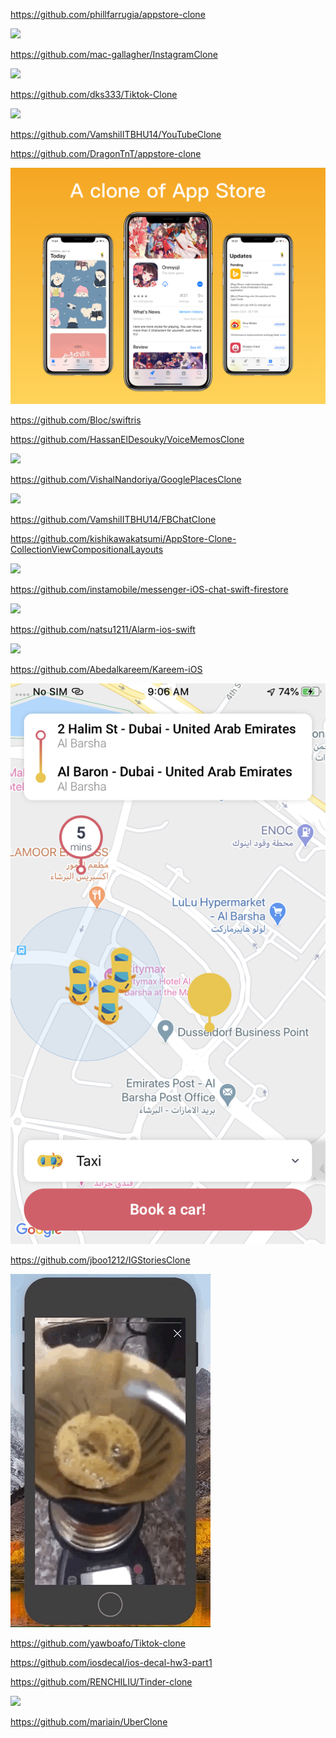 https://github.com/phillfarrugia/appstore-clone

![](https://camo.githubusercontent.com/5f4d7491b8be2ff51ca48b14b7e0034194a3da83b360c4a939a2b773a5be28de/68747470733a2f2f63646e2d696d616765732d312e6d656469756d2e636f6d2f6d61782f323030302f312a7451302d64685a764248334f306839475453636968412e706e67)

https://github.com/mac-gallagher/InstagramClone

![](https://github.com/mac-gallagher/InstagramClone/raw/master/Images/sign_in.gif)

https://github.com/dks333/Tiktok-Clone

![](https://camo.githubusercontent.com/1cb78a7258812e4412cbf578f880b0349dbff97d629dcad867585a6cb3487974/68747470733a2f2f6d656469612e67697068792e636f6d2f6d656469612f51494754754e514455457144645a677074412f67697068792e676966)

https://github.com/VamshiIITBHU14/YouTubeClone

https://github.com/DragonTnT/appstore-clone

![](https://github.com/DragonTnT/Resource/raw/master/AppStore/cover_appstore.png)

https://github.com/Bloc/swiftris

https://github.com/HassanElDesouky/VoiceMemosClone

![](https://github.com/HassanElDesouky/VoiceMemosClone/raw/master/cover.jpg)

https://github.com/VishalNandoriya/GooglePlacesClone

![](https://github.com/VishalNandoriya/GooglePlacesClone/raw/master/ScreenShots/4.png)

https://github.com/VamshiIITBHU14/FBChatClone

https://github.com/kishikawakatsumi/AppStore-Clone-CollectionViewCompositionalLayouts

![](https://user-images.githubusercontent.com/40610/65122649-79e55680-da2c-11e9-8df5-c58d4563e4b5.png)

https://github.com/instamobile/messenger-iOS-chat-swift-firestore

![](https://camo.githubusercontent.com/ea043e50559e5b0c94e09b86eb500c138725529a5e9093b39c7dfdfc040e2867/68747470733a2f2f7777772e696f7361707074656d706c617465732e636f6d2f77702d636f6e74656e742f75706c6f6164732f323031382f30392f73776966742d696f732d636861742d6170702d746872656164732e706e67)

https://github.com/natsu1211/Alarm-ios-swift

![](https://user-images.githubusercontent.com/3120754/35099515-9c910b2c-fc9b-11e7-8b07-fb8437a1368a.gif)

https://github.com/Abedalkareem/Kareem-iOS

![](https://github.com/Abedalkareem/Kareem-iOS/raw/master/screenshots/image_3.PNG)

https://github.com/jboo1212/IGStoriesClone

![](https://github.com/jboo1212/Assets/raw/master/igstories1.gif)

https://github.com/yawboafo/Tiktok-clone

https://github.com/iosdecal/ios-decal-hw3-part1

https://github.com/RENCHILIU/Tinder-clone

![](https://camo.githubusercontent.com/abac786324ffa684fdbc30118a9cac4a66f04437d318eebe5d9ef35e2bf4d3c7/68747470733a2f2f6c68332e676f6f676c6575736572636f6e74656e742e636f6d2f2d4561486369485758436d672f5768326c5761386c7344492f41414141414141414f776f2f69395775596f67384131303035744f6e4e67534f6c72766c47384232454b50757743484d5943772f492f617070707265766965772e6a7067)

https://github.com/mariain/UberClone
